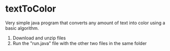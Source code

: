# textToColor
Very simple java program that converts any amount of text into color using a basic algorithm.

1. Download and unzip files
2. Run the "run.java" file with the other two files in the same folder
